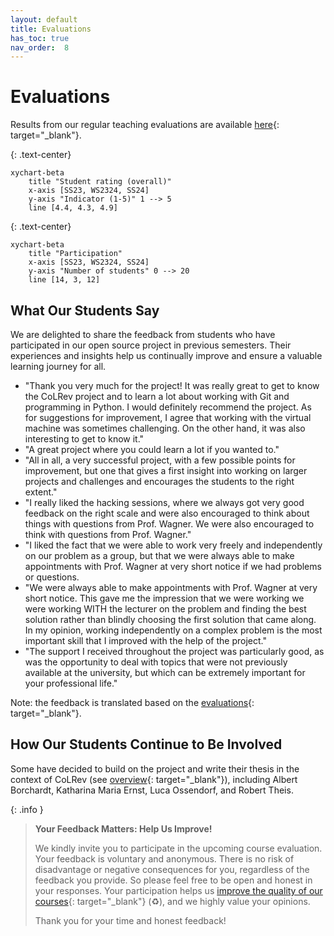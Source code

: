 ```yaml
---
layout: default
title: Evaluations
has_toc: true
nav_order:  8
---
```


# Evaluations

Results from our regular teaching evaluations are available [here](https://digital-work-lab.github.io/handbook/docs/30-teaching/30_processes/30.21.evaluations.html){: target="_blank"}.

{: .text-center}
```mermaid
xychart-beta
    title "Student rating (overall)"
    x-axis [SS23, WS2324, SS24]
    y-axis "Indicator (1-5)" 1 --> 5
    line [4.4, 4.3, 4.9]
```

{: .text-center}
```mermaid
xychart-beta
    title "Participation"
    x-axis [SS23, WS2324, SS24]
    y-axis "Number of students" 0 --> 20
    line [14, 3, 12]
```

## What Our Students Say

We are delighted to share the feedback from students who have participated in our open source project in previous semesters. Their experiences and insights help us continually improve and ensure a valuable learning journey for all.

- "Thank you very much for the project! It was really great to get to know the CoLRev project and to learn a lot about working with Git and programming in Python. I would definitely recommend the project. As for suggestions for improvement, I agree that working with the virtual machine was sometimes challenging. On the other hand, it was also interesting to get to know it."
- "A great project where you could learn a lot if you wanted to."
-  "All in all, a very successful project, with a few possible points for improvement, but one that gives a first insight into working on larger projects and challenges and encourages the students to the right extent."
- "I really liked the hacking sessions, where we always got very good feedback on the right scale and were also encouraged to think about things with questions from Prof. Wagner. We were also encouraged to think with questions from Prof. Wagner."
- "I liked the fact that we were able to work very freely and independently on our problem as a group, but that we were always able to make appointments with Prof. Wagner at very short notice if we had problems or questions.
- "We were always able to make appointments with Prof. Wagner at very short notice. This gave me the impression that we were working we were working WITH the lecturer on the problem and finding the best solution rather than blindly choosing the first solution that came along. In my opinion, working independently on a complex problem is the most important skill that I improved with the help of the project."
- "The support I received throughout the project was particularly good, as was the opportunity to deal with topics that were not previously available at the university, but which can be extremely important for your professional life."

Note: the feedback is translated based on the [evaluations](https://digital-work-lab.github.io/handbook/docs/30-teaching/30_processes/30.21.evaluations.html#prior-evaluations){: target="_blank"}.

## How Our Students Continue to Be Involved

Some have decided to build on the project and write their thesis in the context of CoLRev (see [overview](https://digital-work-lab.github.io/theses/docs/completed.html){: target="_blank"}), including Albert Borchardt, Katharina Maria Ernst, Luca Ossendorf, and Robert Theis.

{: .info }
> **Your Feedback Matters: Help Us Improve!**
> 
> We kindly invite you to participate in the upcoming course evaluation.
> Your feedback is voluntary and anonymous.
> There is no risk of disadvantage or negative consequences for you, regardless of the feedback you provide.
> So please feel free to be open and honest in your responses.
> Your participation helps us [improve the quality of our courses](https://digital-work-lab.github.io/handbook/docs/10-lab/10_processes/10.01.goals.html){: target="_blank"} (♻️), and we highly value your opinions.
> 
> Thank you for your time and honest feedback!
